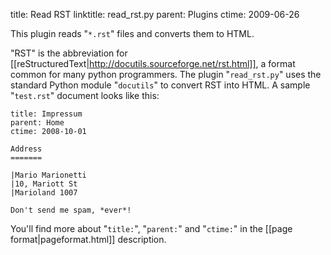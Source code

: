 title: Read RST
linktitle: read_rst.py
parent: Plugins
ctime: 2009-06-26

This plugin reads "`*.rst`" files and converts them to HTML.

"RST" is the abbreviation for
[[reStructuredText|http://docutils.sourceforge.net/rst.html]], a format
common for many python programmers. The plugin "`read_rst.py`" uses the
standard Python module "`docutils`" to convert RST into HTML. A sample
"`test.rst`" document looks like this:

	title: Impressum
	parent: Home
	ctime: 2008-10-01

	Address
	=======

	|Mario Marionetti
	|10, Mariott St
	|Marioland 1007

	Don't send me spam, *ever*!

You'll find more about "`title:`", "`parent:`" and "`ctime:`" in the
[[page format|pageformat.html]] description.